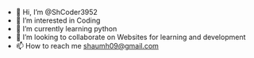 - 👋 Hi, I’m @ShCoder3952
- 👀 I’m interested in Coding
- 🌱 I’m currently learning python
- 💞️ I’m looking to collaborate on Websites for learning and development 
- 📫 How to reach me shaumh09@gmail.com

<!---
ShCoder3952/ShCoder3952 is a ✨ special ✨ repository because its `README.md` (this file) appears on your GitHub profile.
You can click the Preview link to take a look at your changes.
--->
